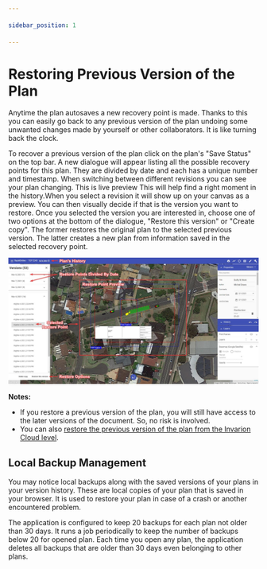 ```yaml
---

sidebar_position: 1

---
```

# Restoring Previous Version of the Plan

Anytime the plan autosaves a new recovery point is made. Thanks to this you can easily go back to any previous version of the plan undoing some unwanted changes made by yourself or other collaborators. It is like turning back the clock.

To recover a previous version of the plan click on the plan's "Save Status" on the top bar. A new dialogue will appear listing all the possible recovery points for this plan. They are divided by date and each has a unique number and timestamp. When switching between different revisions you can see your plan changing. This is live preview This will help find a right moment in the history.When you select a revision it will show up on your canvas as a preview. You can then visually decide if that is the version you want to restore. Once you selected the version you are interested in, choose one of two options at the bottom of the dialogue, "Restore this version" or "Create copy". The former restores the original plan to the selected previous version. The latter creates a new plan from information saved in the selected recovery point.

![Restoring Previous Version of the Plan](./assets/Restoring_Previous_Version_of_the_Plan.png)

**Notes:**

- If you restore a previous version of the plan, you will still have access to the later versions of the document. So, no risk is involved.
- You can also [restore the previous version of the plan from the Invarion Cloud level](/docs/rapid-online/The%20Invarion%20Cloud/Plan_s%20History.md).

## Local Backup Management

You may notice local backups along with the saved versions of your plans in your version history. These are local copies of your plan that is saved in your browser. It is used to restore your plan in case of a crash or another encountered problem. 

The application is configured to keep 20 backups for each plan not older than 30 days.
It runs a job periodically to keep the number of backups below 20 for opened plan.
Each time you open any plan, the application deletes all backups that are older than 30 days even belonging to other plans.